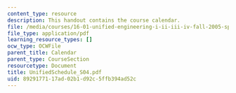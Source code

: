```yaml
---
content_type: resource
description: This handout contains the course calendar.
file: /media/courses/16-01-unified-engineering-i-ii-iii-iv-fall-2005-spring-2006/8929177117ad02b1d92c5ffb394ad52c_UnifiedSchedule_S04.pdf
file_type: application/pdf
learning_resource_types: []
ocw_type: OCWFile
parent_title: Calendar
parent_type: CourseSection
resourcetype: Document
title: UnifiedSchedule_S04.pdf
uid: 89291771-17ad-02b1-d92c-5ffb394ad52c
---
```

